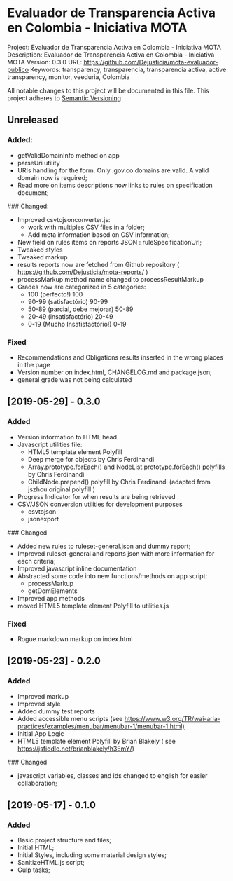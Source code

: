 # Evaluador de Transparencia Activa en Colombia - Iniciativa MOTA

Project: Evaluador de Transparencia Activa en Colombia - Iniciativa MOTA
Description: Evaluador de Transparencia Activa en Colombia - Iniciativa MOTA
Version: 0.3.0
URL: https://github.com/Dejusticia/mota-evaluador-publico
Keywords: transparency, transparencia, transparencia activa, active transparency, monitor, veeduria, Colombia

All notable changes to this project will be documented in this file.
This project adheres to [Semantic Versioning](http://semver.org/)

## Unreleased

### Added:
- getValidDomainInfo method on app
- parseUri utility
- URIs handling for the form. Only .gov.co domains are valid. A valid domain now is required;
- Read more on items descriptions now links to rules on specification document;

### Changed:

- Improved csvtojsonconverter.js:
	- work with multiples CSV files in a folder;
	- Add meta information based on CSV information;
- New field on rules items on reports JSON  : ruleSpecificationUrl;
- Tweaked styles
- Tweaked markup
- results reports now are fetched from Github repository ( https://github.com/Dejusticia/mota-reports/ )
- processMarkup method name changed to processResultMarkup
- Grades now are categorized in 5 categories:
    - 100 (perfecto!) 100
    - 90-99 (satisfactório) 90-99
    - 50-89 (parcial, debe mejorar) 50-89
    - 20-49 (insatisfactório) 20-49
    - 0-19 (Mucho Insatisfactório!) 0-19


### Fixed
- Recommendations and Obligations results inserted in the wrong places in the page
- Version number on index.html, CHANGELOG.md and package.json;
- general grade was not being calculated

## [2019-05-29] - 0.3.0

### Added
- Version information to HTML head
- Javascript utilities file:
  - HTML5 template element Polyfill
  - Deep merge for objects by Chris Ferdinandi
  - Array.prototype.forEach() and NodeList.prototype.forEach() polyfills by Chris Ferdinandi
  - ChildNode.prepend() polyfill by Chris Ferdinandi (adapted from jszhou original polyfill )
- Progress Indicator for when results are being retrieved
- CSV/JSON conversion utilities for development purposes
  - csvtojson
  - jsonexport

### Changed
- Added new rules to ruleset-general.json and dummy report;
- Improved ruleset-general and reports json with more information for each criteria;
- Improved javascript inline documentation
- Abstracted some code into new functions/methods on app script:
  - processMarkup
  - getDomElements
- Improved app methods
- moved HTML5 template element Polyfill to utilities.js

### Fixed
- Rogue markdown markup on index.html

## [2019-05-23] - 0.2.0

### Added
- Improved markup
- Improved style
- Added dummy test reports
- Added accessible menu scripts (see <https://www.w3.org/TR/wai-aria-practices/examples/menubar/menubar-1/menubar-1.html)>
- Initial App Logic
- HTML5 template element Polyfill by Brian Blakely ( see <https://jsfiddle.net/brianblakely/h3EmY/>)

### Changed
- javascript variables, classes and ids changed to english for easier collaboration;

## [2019-05-17] - 0.1.0

### Added
- Basic project structure and files;
- Initial HTML;
- Initial Styles, including some material design styles;
- SanitizeHTML.js script;
- Gulp tasks;

